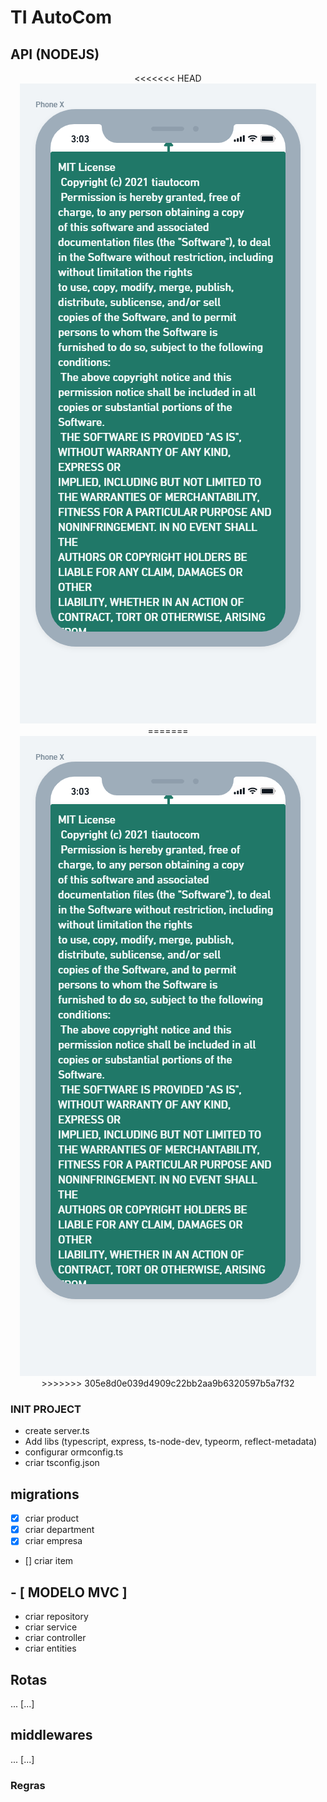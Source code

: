 #  TI AutoCom

## API (NODEJS)

<p align="center">
<<<<<<< HEAD
  <img alt="License MIT" src="https://github.com/adreider/tiautocom-ecommerce/blob/main/assets/license.png?raw=true">
=======
  <img alt="License MIT" src="https://raw.githubusercontent.com/adreider/tiautocom-ecommerce/main/assets/license.png">
>>>>>>> 305e8d0e039d4909c22bb2aa9b6320597b5a7f32
</p>

### INIT PROJECT
* create server.ts
* Add libs (typescript, express, ts-node-dev, typeorm, reflect-metadata)
* configurar ormconfig.ts
* criar tsconfig.json

## migrations
- [x] criar product
- [x] criar department
- [x] criar empresa
- [] criar item

## - [ MODELO MVC ]

* criar repository
* criar service
* criar controller
* criar entities

## Rotas 
... [...]

## middlewares
... [...]

### Regras



